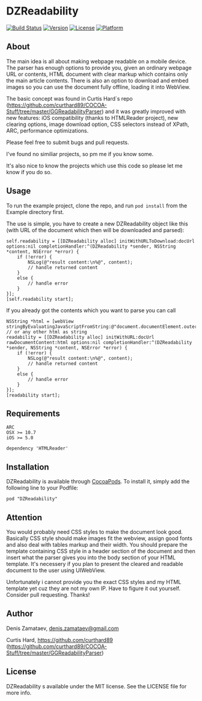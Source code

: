 # DZReadability

[![Build Status](https://travis-ci.org/DZamataev/DZReadability.svg?branch=master)](https://travis-ci.org/DZamataev/DZReadability)
[![Version](https://img.shields.io/cocoapods/v/DZReadability.svg?style=flat)](http://cocoadocs.org/docsets/DZReadability)
[![License](https://img.shields.io/cocoapods/l/DZReadability.svg?style=flat)](http://cocoadocs.org/docsets/DZReadability)
[![Platform](https://img.shields.io/cocoapods/p/DZReadability.svg?style=flat)](http://cocoadocs.org/docsets/DZReadability)

## About 

The main idea is all about making webpage readable on a mobile device. The parser has enough options to provide you, given an ordinary webpage URL or contents, HTML document with clear markup which contains only the main article contents. There is also an option to download and embed images so you can use the document fully offline, loading it into WebView.

The basic concept was found in Curtis Hard`s repo (https://github.com/curthard89/COCOA-Stuff/tree/master/GGReadabilityParser) and it was greatly improved with new features: iOS compatibility (thanks to HTMLReader project), new clearing options, image download option, CSS selectors instead of XPath, ARC, performance optimizations.

Please feel free to submit bugs and pull requests.

I've found no similiar projects, so pm me if you know some.

It's also nice to know the projects which use this code so please let me know if you do so.

## Usage

To run the example project, clone the repo, and run `pod install` from the Example directory first.

The use is simple, you have to create a new DZReadability object like this (with URL of the document which then will be downloaded and parsed):
```
self.readability = [[DZReadability alloc] initWithURLToDownload:docUrl options:nil completionHandler:^(DZReadability *sender, NSString *content, NSError *error) {
	if (!error) {
		NSLog(@"result content:\n%@", content);
    	// handle returned content
	}
	else {
		// handle error
	}
}];
[self.readability start];
```

If you already got the contents which you want to parse you can call
```
NSString *html = [webView stringByEvaluatingJavaScriptFromString:@"document.documentElement.outerHTML"]; // or any other html as string
readability = [[DZReadability alloc] initWithURL:docUrl rawDocumentContent:html options:nil completionHandler:^(DZReadability *sender, NSString *content, NSError *error) {
	if (!error) {
		NSLog(@"result content:\n%@", content);
    	// handle returned content
	}
	else {
		// handle error
	}
}];
[readability start];
```

## Requirements

```
ARC
OSX >= 10.7
iOS >= 5.0

dependency 'HTMLReader'
```


## Installation

DZReadability is available through [CocoaPods](http://cocoapods.org). To install
it, simply add the following line to your Podfile:
```
pod "DZReadability"
```

## Attention 

You would probably need CSS styles to make the document look good. Basically CSS style should make images fit the webview, assign good fonts and also deal with tables markup and their width. You should prepare the template containing CSS style in a header section of the document and then insert what the parser gives you into the body section of your HTML template. It's necessery if you plan to present the cleared and readable document to the user using UIWebView.

Unfortunately i cannot provide you the exact CSS styles and my HTML template yet cuz they are not my own IP. Have to figure it out yourself. Consider pull requesting. Thanks!


## Author

Denis Zamataev, denis.zamataev@gmail.com

Curtis Hard, https://github.com/curthard89 (https://github.com/curthard89/COCOA-Stuff/tree/master/GGReadabilityParser)

## License

DZReadability s available under the MIT license. See the LICENSE file for more info.

